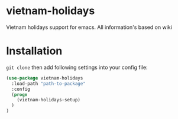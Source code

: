 # vietnam-holidays

Vietnam holidays support for emacs. All information's based on wiki

# Installation

`git clone` then add following settings into your config file:

```lisp
(use-package vietnam-holidays
  :load-path "path-to-package"
  :config
  (progn
    (vietnam-holidays-setup)
  )
)
```